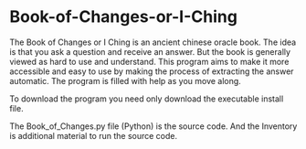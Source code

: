 # Book-of-Changes-or-I-Ching

The Book of Changes or I Ching is an ancient chinese oracle book. The idea is that you ask a question and receive an answer. But the book is generally viewed as hard to use and understand. This program aims to make it more accessible and easy to use by making the process of extracting the answer automatic. The program is filled with help as you move along.

To download the program you need only download the executable install file.

The Book_of_Changes.py file (Python) is the source code.
And the Inventory is additional material to run the source code.
